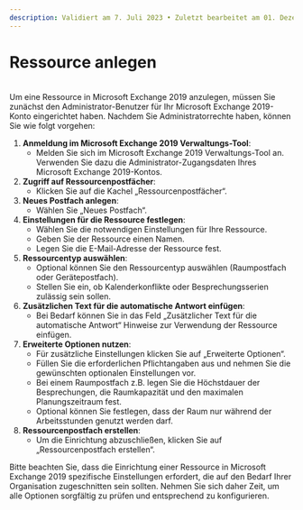 ```yaml
---
description: Validiert am 7. Juli 2023 • Zuletzt bearbeitet am 01. Dezember 2023
---
```


# Ressource anlegen

\
Um eine Ressource in Microsoft Exchange 2019 anzulegen, müssen Sie zunächst den Administrator-Benutzer für Ihr Microsoft Exchange 2019-Konto eingerichtet haben. Nachdem Sie Administratorrechte haben, können Sie wie folgt vorgehen:

1. **Anmeldung im Microsoft Exchange 2019 Verwaltungs-Tool**:
   * Melden Sie sich im Microsoft Exchange 2019 Verwaltungs-Tool an. Verwenden Sie dazu die Administrator-Zugangsdaten Ihres Microsoft Exchange 2019-Kontos.
2. **Zugriff auf Ressourcenpostfächer**:
   * Klicken Sie auf die Kachel „Ressourcenpostfächer“.
3. **Neues Postfach anlegen**:
   * Wählen Sie „Neues Postfach“.
4. **Einstellungen für die Ressource festlegen**:
   * Wählen Sie die notwendigen Einstellungen für Ihre Ressource.
   * Geben Sie der Ressource einen Namen.
   * Legen Sie die E-Mail-Adresse der Ressource fest.
5. **Ressourcentyp auswählen**:
   * Optional können Sie den Ressourcentyp auswählen (Raumpostfach oder Gerätepostfach).
   * Stellen Sie ein, ob Kalenderkonflikte oder Besprechungsserien zulässig sein sollen.
6. **Zusätzlichen Text für die automatische Antwort einfügen**:
   * Bei Bedarf können Sie in das Feld „Zusätzlicher Text für die automatische Antwort“ Hinweise zur Verwendung der Ressource einfügen.
7. **Erweiterte Optionen nutzen**:
   * Für zusätzliche Einstellungen klicken Sie auf „Erweiterte Optionen“.
   * Füllen Sie die erforderlichen Pflichtangaben aus und nehmen Sie die gewünschten optionalen Einstellungen vor.
   * Bei einem Raumpostfach z.B. legen Sie die Höchstdauer der Besprechungen, die Raumkapazität und den maximalen Planungszeitraum fest.
   * Optional können Sie festlegen, dass der Raum nur während der Arbeitsstunden genutzt werden darf.
8. **Ressourcenpostfach erstellen**:
   * Um die Einrichtung abzuschließen, klicken Sie auf „Ressourcenpostfach erstellen“.

Bitte beachten Sie, dass die Einrichtung einer Ressource in Microsoft Exchange 2019 spezifische Einstellungen erfordert, die auf den Bedarf Ihrer Organisation zugeschnitten sein sollten. Nehmen Sie sich daher Zeit, um alle Optionen sorgfältig zu prüfen und entsprechend zu konfigurieren.
